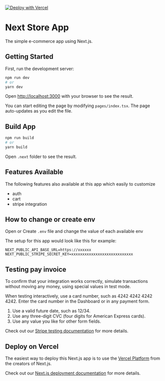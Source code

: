 [![Deploy with Vercel](https://vercel.com/button)](https://vercel.com/new/clone?repository-url=https%3A%2F%2Fgithub.com%2Fmusyafa619%2Fnext-store-app)

# Next Store App

The simple e-commerce app using Next.js.

## Getting Started

First, run the development server:

```bash
npm run dev
# or
yarn dev
```

Open [http://localhost:3000](http://localhost:3000) with your browser to see the result.

You can start editing the page by modifying `pages/index.tsx`. The page auto-updates as you edit the file.

## Build App

```bash
npm run build
# or
yarn build
```

Open `.next` folder to see the result.

## Features Available

The following features also available at this app which easily to customize

- auth
- cart
- stripe integration

## How to change or create env

Open or Create `.env` file and change the value of each available env

The setup for this app would look like this for example:

```
NEXT_PUBLIC_API_BASE_URL=https://xxxxxx
NEXT_PUBLIC_STRIPE_SECRET_KEY=xxxxxxxxxxxxxxxxxxxxxxxxxxxx
```

## Testing pay invoice

To confirm that your integration works correctly, simulate transactions without moving any money, using special values in test mode.

When testing interactively, use a card number, such as 4242 4242 4242 4242. Enter the card number in the Dashboard or in any payment form.

1. Use a valid future date, such as 12/34.
2. Use any three-digit CVC (four digits for American Express cards).
3. Use any value you like for other form fields.

Check out our [Stripe testing documentation](https://stripe.com/docs/testing) for more details.

## Deploy on Vercel

The easiest way to deploy this Next.js app is to use the [Vercel Platform](https://vercel.com/new/clone?repository-url=https%3A%2F%2Fgithub.com%2Fmusyafa619%2Fnext-store-app) from the creators of Next.js.

Check out our [Next.js deployment documentation](https://nextjs.org/docs/deployment) for more details.
